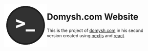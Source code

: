 <img align="left" src="public/android-chrome-512x512.png" width="140" /><h1>Domysh.com Website</h1>


This is the project of [domysh.com](https://domysh.com) in his second version created using [nextjs](https://nextjs.org/) and [react](https://reactjs.org/).
